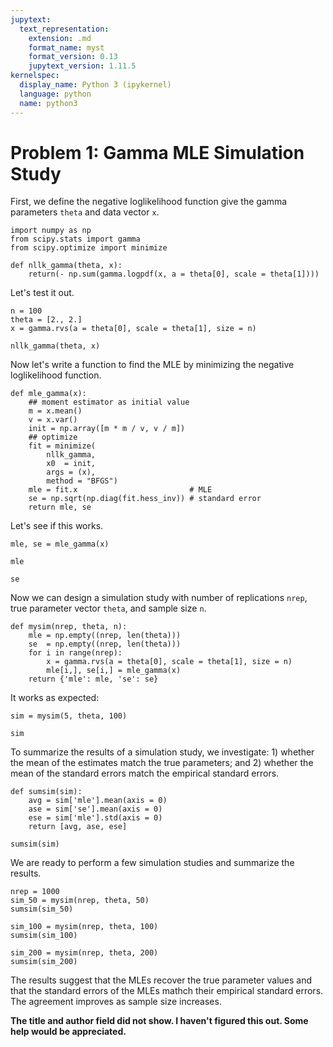 ```yaml
---
jupytext:
  text_representation:
    extension: .md
    format_name: myst
    format_version: 0.13
    jupytext_version: 1.11.5
kernelspec:
  display_name: Python 3 (ipykernel)
  language: python
  name: python3
---
```


# Problem 1: Gamma MLE Simulation Study

First, we define the negative loglikelihood function give the gamma parameters `theta` and data vector `x`.

```{code-cell} ipython3
import numpy as np
from scipy.stats import gamma
from scipy.optimize import minimize

def nllk_gamma(theta, x):
    return(- np.sum(gamma.logpdf(x, a = theta[0], scale = theta[1])))
```

Let's test it out.

```{code-cell} ipython3
n = 100
theta = [2., 2.]
x = gamma.rvs(a = theta[0], scale = theta[1], size = n)

nllk_gamma(theta, x)
```

Now let's write a function to find the MLE by minimizing the negative loglikelihood function.

```{code-cell} ipython3
def mle_gamma(x):
    ## moment estimator as initial value
    m = x.mean()
    v = x.var()
    init = np.array([m * m / v, v / m])
    ## optimize
    fit = minimize(
        nllk_gamma,
        x0  = init,
        args = (x),
        method = "BFGS")
    mle = fit.x                         # MLE
    se = np.sqrt(np.diag(fit.hess_inv)) # standard error
    return mle, se
```

Let's see if this works.

```{code-cell} ipython3
mle, se = mle_gamma(x)
```

```{code-cell} ipython3
mle
```

```{code-cell} ipython3
se
```

Now we can design a simulation study with number of replications `nrep`, true parameter vector `theta`, and sample size `n`.

```{code-cell} ipython3
def mysim(nrep, theta, n):
    mle = np.empty((nrep, len(theta)))
    se  = np.empty((nrep, len(theta)))
    for i in range(nrep):
        x = gamma.rvs(a = theta[0], scale = theta[1], size = n)
        mle[i,], se[i,] = mle_gamma(x)
    return {'mle': mle, 'se': se}
```

It works as expected:

```{code-cell} ipython3
sim = mysim(5, theta, 100)
```

```{code-cell} ipython3
sim
```

To summarize the results of a simulation study, we investigate: 1) whether the mean of the estimates match the true parameters; and 2) whether the mean of the standard errors match the empirical standard errors.

```{code-cell} ipython3
def sumsim(sim):
    avg = sim['mle'].mean(axis = 0)
    ase = sim['se'].mean(axis = 0)
    ese = sim['mle'].std(axis = 0)
    return [avg, ase, ese]
```

```{code-cell} ipython3
sumsim(sim)
```

We are ready to perform a few simulation studies and summarize the results.

```{code-cell} ipython3
nrep = 1000
sim_50 = mysim(nrep, theta, 50)
sumsim(sim_50)
```

```{code-cell} ipython3
sim_100 = mysim(nrep, theta, 100)
sumsim(sim_100)
```

```{code-cell} ipython3
sim_200 = mysim(nrep, theta, 200)
sumsim(sim_200)
```

The results suggest that the MLEs recover the true parameter values and that the standard errors of the MLEs mathch their empirical standard errors. The agreement improves as sample size increases.

__The title and author field did not show. I haven't figured this out. Some help would be appreciated.__
